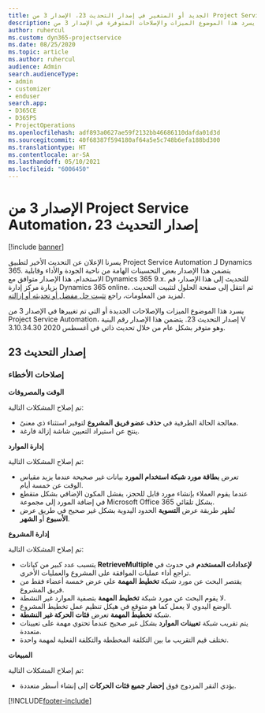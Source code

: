 ```yaml
---
title: الجديد أو المتغير في إصدار التحديث 23، الإصدار 3 من Project Service Automation
description: يسرد هذا الموضوع الميزات والإصلاحات المتوفرة في الإصدار 3 من Project Service Automation، إصدار التحديث 23.
author: ruhercul
ms.custom: dyn365-projectservice
ms.date: 08/25/2020
ms.topic: article
ms.author: ruhercul
audience: Admin
search.audienceType:
- admin
- customizer
- enduser
search.app:
- D365CE
- D365PS
- ProjectOperations
ms.openlocfilehash: adf893a0627ae59f2132bb46686110dafda01d3d
ms.sourcegitcommit: 40f68387f594180af64a5e5c748b6efa188bd300
ms.translationtype: HT
ms.contentlocale: ar-SA
ms.lasthandoff: 05/10/2021
ms.locfileid: "6006450"
---
```

# <a name="project-service-automation-update-release-23-v3"></a>الإصدار 3 من Project Service Automation، إصدار التحديث 23

[!include [banner](../includes/psa-now-project-operations.md)]

يسرنا الإعلان عن التحديث الأخير لتطبيق Project Service Automation لـ Dynamics 365. يتضمن هذا الإصدار بعض التحسينات الهامة من ناحية الجودة والأداء وقابلية الاستخدام. هذا الإصدار متوافق مع Dynamics 365 9.x. للتحديث إلى هذا الإصدار، قم بزيارة مركز إدارة Dynamics 365 online، ثم انتقل إلى صفحة الحلول لتثبيت التحديث. لمزيد من المعلومات، راجع [تثبيت حل مفضل أو تحديثه أو إزالته](/power-platform/admin/install-remove-preferred-solution).

يسرد هذا الموضوع الميزات والإصلاحات الجديدة أو التي تم تغييرها في الإصدار 3 من Project Service Automation، إصدار التحديث 23. يتضمن هذا الإصدار رقم البنية V 3.10.34.30 وهو متوفر بشكل عام من خلال تحديث ذاتي في أغسطس 2020.

## <a name="update-release-23"></a>إصدار التحديث 23

### <a name="bug-fixes"></a>إصلاحات الأخطاء

**الوقت والمصروفات**

تم إصلاح المشكلات التالية:
- معالجة الحالة الطرفية في **حذف عضو فريق المشروع** لتوفير استثناء ذي معنىً.
- ينتج عن استيراد التعيين شاشة إزالة فارغة.

**إدارة الموارد**

تم إصلاح المشكلات التالية:

- تعرض **بطاقة مورد شبكة استخدام المورد** بيانات غير صحيحة عندما يزيد مقياس الوقت عن خمسة أيام.
- عندما يقوم العملاء بإنشاء مورد قابل للحجز، يفشل المكون الإضافي بشكل متقطع في إضافة المورد إلى مجموعة Microsoft Office 365 بشكل تلقائي.
- تُظهر طريقة عرض **التسوية** الحدود اليدوية بشكل غير صحيح في طريق عرض **الأسبوع** أو **الشهر**.

**إدارة المشروع**

تم إصلاح المشكلات التالية:

- يتسبب عدد كبير من كيانات **RetrieveMultiple لإعدادات المستخدم** في حدوث في تراجع أداء عمليات الموافقة على المشروع والعمليات الأخرى.
- يقتصر البحث عن مورد شبكة **تخطيط المهمة** على عرض خمسة أعضاء فقط من فريق المشروع. 
- لا يقوم البحث عن مورد شبكة **تخطيط المهمة** بتصفية الموارد غير النشطة.
- الوضع اليدوي لا يعمل كما هو متوقع في هيكل تنظيم عمل تخطيط المشروع.
- شبكة **تخطيط المهمة** تعرض **فئات الحركة غير النشطة**.
- يتم تقريب شبكة **تعيينات الموارد** بشكل غير صحيح عندما تحتوي مهمة على تعيينات متعددة.
- تختلف قيم التقريب ما بين التكلفة المخططة والتكلفة الفعلية لمهمة واحدة.

**المبيعات**

تم إصلاح المشكلات التالية:

- يؤدي النقر المزدوج فوق **إحضار جميع فئات الحركات** إلى إنشاء أسطر متعددة.


[!INCLUDE[footer-include](../includes/footer-banner.md)]